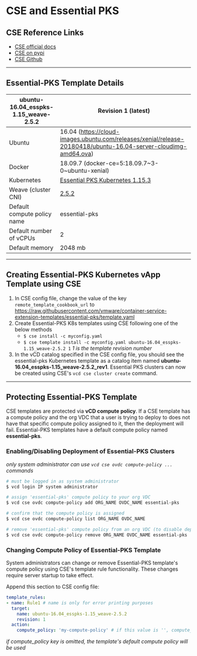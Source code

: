 # CSE and Essential PKS

## CSE Reference Links

- [CSE official docs](https://vmware.github.io/container-service-extension/INTRO.html)
- [CSE on pypi](https://pypi.org/project/container-service-extension/)
- [CSE Github](https://github.com/vmware/container-service-extension)

---

## Essential-PKS Template Details

| ubuntu-16.04_esspks-1.15_weave-2.5.2 | Revision 1 (latest)                                                                                             |
| ------------------------------------ | --------------------------------------------------------------------------------------------------------------- |
| Ubuntu                               | 16.04 (https://cloud-images.ubuntu.com/releases/xenial/release-20180418/ubuntu-16.04-server-cloudimg-amd64.ova) |
| Docker                               | 18.09.7 (docker-ce=5:18.09.7~3-0~ubuntu-xenial)                                                                 |
| Kubernetes                           | [Essential PKS Kubernetes 1.15.3](https://hub.heptio.com/releases/1-15-release/#1-15-3)                         |
| Weave (cluster CNI)                  | [2.5.2](https://www.weave.works/docs/net/latest/overview/)                                                      |
| Default compute policy name          | essential-pks                                                                                                   |
| Default number of vCPUs              | 2                                                                                                               |
| Default memory                       | 2048 mb                                                                                                         |

---

## Creating Essential-PKS Kubernetes vApp Template using CSE

1. In CSE config file, change the value of the key `remote_template_cookbook_url` to  https://raw.githubusercontent.com/vmware/container-service-extension-templates/essential-pks/template.yaml
2. Create Essential-PKS K8s templates using CSE following one of the below methods
   - ```$ cse install -c myconfig.yaml```
   - ```$ cse template install -c myconfig.yaml ubuntu-16.04_esspks-1.15_weave-2.5.2 1```
        *1 is the template revision number*
3. In the vCD catalog specified in the CSE config file, you should see the essential-pks Kubernetes template as a catalog item named **ubuntu-16.04_esspks-1.15_weave-2.5.2_rev1**. Essential PKS clusters can now be created using CSE's `vcd cse cluster create` command.

---

## Protecting Essential-PKS Template

CSE templates are protected via **vCD compute policy**. If a CSE template has a compute policy and the org VDC that a user is trying to deploy to does not have that specific compute policy assigned to it, then the deployment will fail. Essential-PKS templates have a default compute policy named **essential-pks**.

### Enabling/Disabling Deployment of Essential-PKS Clusters

*only system administrator can use `vcd cse ovdc compute-policy ...` commands*

```bash
# must be logged in as system administrator
$ vcd login IP system administrator

# assign 'essential-pks' compute policy to your org VDC
$ vcd cse ovdc compute-policy add ORG_NAME OVDC_NAME essential-pks

# confirm that the compute policy is assigned
$ vcd cse ovdc compute-policy list ORG_NAME OVDC_NAME

# remove 'essential-pks' compute policy from an org VDC (to disable deployments)
$ vcd cse ovdc compute-policy remove ORG_NAME OVDC_NAME essential-pks
```

### Changing Compute Policy of Essential-PKS Template

System administrators can change or remove Essential-PKS template's compute policy using CSE's template rule functionality. These changes require server startup to take effect.

Append this section to CSE config file:

```yaml
template_rules:
- name: Rule1 # name is only for error printing purposes
  target:
    name: ubuntu-16.04_esspks-1.15_weave-2.5.2
    revision: 1
  action:
    compute_policy: 'my-compute-policy' # if this value is '', compute_policy will be removed instead
```

*if compute_policy key is omitted, the template's default compute policy will be used*
